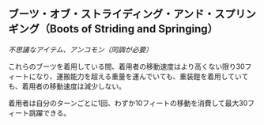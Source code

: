 ## ブーツ・オブ・ストライディング・アンド・スプリンギング（Boots of Striding and Springing）
*不思議なアイテム、アンコモン（同調が必要）*

これらのブーツを着用している間、着用者の移動速度はより高くない限り30フィートになり、運搬能力を超える重量を運んでいても、重装鎧を着用していても、着用者の移動速度は減少しない。

着用者は自分のターンごとに1回、わずか10フィートの移動を消費して最大30フィート跳躍できる。